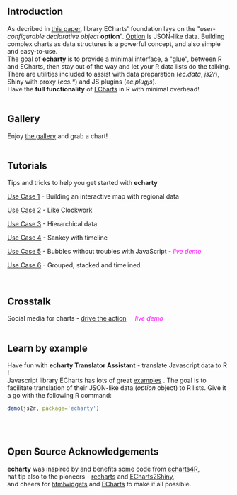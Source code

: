 
## Introduction

As decribed in [this paper](https://doi.org/10.1016/j.visinf.2018.04.011), library ECharts' foundation lays on the "*user-configurable declarative object* **option**". [Option](https://echarts.apache.org/en/option.html) is JSON-like data. Building complex charts as data structures is a powerful concept, and also simple and easy-to-use.  
The goal of **echarty** is to provide a minimal interface, a "glue", between R and ECharts, then stay out of the way and let your R data lists do the talking. There are utilities included to assist with data preparation (*ec.data*, *js2r*), Shiny with proxy (*ecs.\**) and JS plugins (*ec.plugjs*).  
Have the **full functionality** of [ECharts](https://echarts.apache.org/examples/en/index.html) in R with minimal overhead!   
<br/>  

## Gallery
Enjoy [the gallery](gallery.md) and grab a chart!  
<br />

## Tutorials
Tips and tricks to help you get started with **echarty**

[Use Case 1](uc1.md) - Building an interactive map with regional data

[Use Case 2](uc2.md) - Like Clockwork

[Use Case 3](uc3.md) - Hierarchical data

[Use Case 4](uc4.md) - Sankey with timeline

[Use Case 5](uc5.html) - Bubbles without troubles with JavaScript - <span style="color:magenta">*live demo*</span>

[Use Case 6](uc6.md) - Grouped, stacked and timelined
<br />

<br/> 

## Crosstalk 
Social media for charts - [drive the action](xtalk.html)  &nbsp; &nbsp; <span style="color:magenta">*live demo*</span>
<br />
<br/>

## Learn by example
Have fun with **echarty Translator Assistant**  - translate Javascript data to R !  
Javascript library ECharts has lots of great [examples](https://echarts.apache.org/examples/en/)
. The goal is to facilitate translation of their JSON-like data (*option* object) to R lists. Give it a go with the following R command:
```r
demo(js2r, package='echarty')
```
<br/>
<br/>

## Open Source Acknowledgements
 **echarty** was inspired by and benefits some code from [echarts4R](https://github.com/JohnCoene/echarts4r),  
 hat tip also to the pioneers - [recharts](https://github.com/yihui/recharts) and [ECharts2Shiny](https://github.com/XD-DENG/ECharts2Shiny),  
 and cheers for [htmlwidgets](https://github.com/ramnathv/htmlwidgets/) and [ECharts](https://echarts.apache.org/en/) to make it all possible.  
 <br/>
<br/>
<!--
<img src='https://www.r-pkg.org/badges/version/echarty' alt='CRAN' />  <img src='https://cranlogs.r-pkg.org/badges/last-day/echarty' alt='counter'/>
-->

